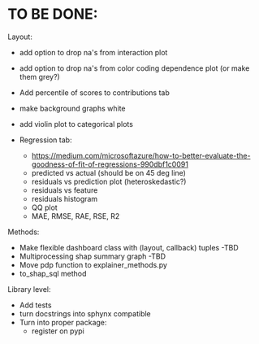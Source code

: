 
# TO BE DONE:

Layout:
- add option to drop na's from interaction plot
- add option to drop na's from color coding dependence plot (or make them grey?)
- Add percentile of scores to contributions tab
- make background graphs white
- add violin plot to categorical plots

- Regression tab:
    - https://medium.com/microsoftazure/how-to-better-evaluate-the-goodness-of-fit-of-regressions-990dbf1c0091
    - predicted vs actual (should be on 45 deg line)
    - residuals vs prediction plot (heteroskedastic?)
    - residuals vs feature
    - residuals histogram
    - QQ plot
    - MAE, RMSE, RAE, RSE, R2


Methods:
- Make flexible dashboard class with (layout, callback) tuples -TBD
- Multiprocessing shap summary graph -TBD
- Move pdp function to explainer_methods.py
- to_shap_sql method


Library level:
- Add tests
- turn docstrings into sphynx compatible
- Turn into proper package: 
    - register on pypi

